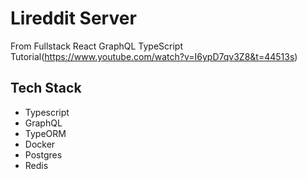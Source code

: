# Lireddit Server

From Fullstack React GraphQL TypeScript Tutorial(https://www.youtube.com/watch?v=I6ypD7qv3Z8&t=44513s)

## Tech Stack

- Typescript
- GraphQL
- TypeORM
- Docker
- Postgres
- Redis
